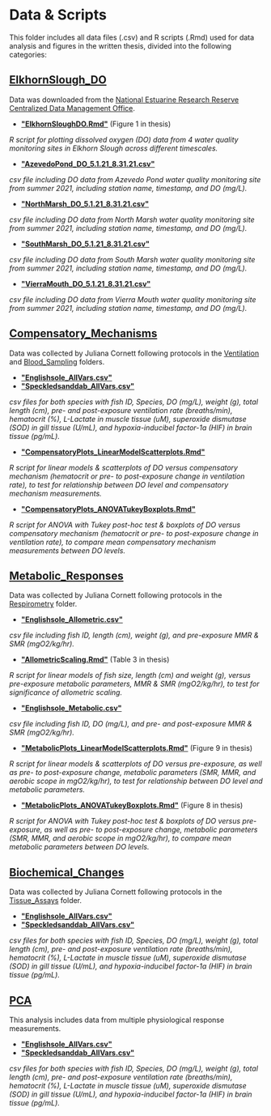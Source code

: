 # Data & Scripts

This folder includes all data files (.csv) and R scripts (.Rmd) used for data analysis and figures in the written thesis, divided into the following categories:

## [ElkhornSlough_DO](ElkhornSlough_DO)

Data was downloaded from the [National Estuarine Research Reserve Centralized Data Management Office](http://cdmo.baruch.sc.edu/dges/).

* [**"ElkhornSloughDO.Rmd"**](ElkhornSlough_DO/ElkhornSloughDO.Rmd) (Figure 1 in thesis)

_R script for plotting dissolved oxygen (DO) data from 4 water quality monitoring sites in Elkhorn Slough across different timescales._

* [**"AzevedoPond_DO_5.1.21_8.31.21.csv"**](ElkhornSlough_DO/AzevedoPond_DO_5.1.21_8.31.21.csv)

_csv file including DO data from Azevedo Pond water quality monitoring site from summer 2021, including station name, timestamp, and DO (mg/L)._

* [**"NorthMarsh_DO_5.1.21_8.31.21.csv"**](ElkhornSlough_DO/NorthMarsh_DO_5.1.21_8.31.21.csv)

_csv file including DO data from North Marsh water quality monitoring site from summer 2021, including station name, timestamp, and DO (mg/L)._

* [**"SouthMarsh_DO_5.1.21_8.31.21.csv"**](ElkhornSlough_DO/SouthMarsh_DO_5.1.21_8.31.21.csv)

_csv file including DO data from South Marsh water quality monitoring site from summer 2021, including station name, timestamp, and DO (mg/L)._

* [**"VierraMouth_DO_5.1.21_8.31.21.csv"**](ElkhornSlough_DO/VierraMouth_DO_5.1.21_8.31.21.csv)

_csv file including DO data from Vierra Mouth water quality monitoring site from summer 2021, including station name, timestamp, and DO (mg/L)._

## [Compensatory_Mechanisms](Compensatory_Mechanisms)

Data was collected by Juliana Cornett following protocols in the [Ventilation](/Protocols/Ventilation) and [Blood_Sampling](/Protocols/Blood_Sampling) folders. 

* [**"Englishsole_AllVars.csv"**](Compensatory_Mechanisms/Englishsole_AllVars.csv)
* [**"Speckledsanddab_AllVars.csv"**](Compensatory_Mechanisms/Speckledsanddab_AllVars.csv)

_csv files for both species with fish ID, Species, DO (mg/L), weight (g), total length (cm), pre- and post-exposure ventilation rate (breaths/min), hematocrit (%), L-Lactate in muscle tissue (uM), superoxide dismutase (SOD) in gill tissue (U/mL), and hypoxia-inducibel factor-1a (HIF) in brain tissue (pg/mL)._

* [**"CompensatoryPlots_LinearModelScatterplots.Rmd"**](Compensatory_Mechanisms/CompensatoryPlots_LinearModelScatterplots.Rmd)

_R script for linear models & scatterplots of DO versus compensatory mechanism (hematocrit or pre- to post-exposure change in ventilation rate), to test for relationship between DO level and compensatory mechanism measurements._

* [**"CompensatoryPlots_ANOVATukeyBoxplots.Rmd"**](Compensatory_Mechanisms/CompensatoryPlots_ANOVATukeyBoxplots.Rmd)

_R script for ANOVA with Tukey post-hoc test & boxplots of DO versus compensatory mechanism (hematocrit or pre- to post-exposure change in ventilation rate), to compare mean compensatory mechanism measurements between DO levels._

## [Metabolic_Responses](Metabolic_Responses)

Data was collected by Juliana Cornett following protocols in the [Respirometry](/Protocols/Respirometry) folder. 

* [**"Englishsole_Allometric.csv"**](Metabolic_Responses/Englishsole_Allometric.csv)

_csv file including fish ID, length (cm), weight (g), and pre-exposure MMR & SMR (mgO2/kg/hr)._

* [**"AllometricScaling.Rmd"**](Metabolic_Responses/AllometricScaling.Rmd) (Table 3 in thesis)

_R script for linear models of fish size, length (cm) and weight (g), versus pre-exposure metabolic parameters, MMR & SMR (mgO2/kg/hr), to test for significance of allometric scaling._

* [**"Englishsole_Metabolic.csv"**](Metabolic_Responses/Englishsole_Metabolic.csv)

_csv file including fish ID, DO (mg/L), and pre- and post-exposure MMR & SMR (mgO2/kg/hr)._

* [**"MetabolicPlots_LinearModelScatterplots.Rmd"**](Metabolic_Responses/MetabolicPlots_LinearModelScatterplots.Rmd) (Figure 9 in thesis)

_R script for linear models & scatterplots of DO versus pre-exposure, as well as pre- to post-exposure change, metabolic parameters (SMR, MMR, and aerobic scope in mgO2/kg/hr), to test for relationship between DO level and metabolic parameters._

* [**"MetabolicPlots_ANOVATukeyBoxplots.Rmd"**](Metabolic_Responses/MetabolicPlots_ANOVATukeyBoxplots.Rmd) (Figure 8 in thesis)

_R script for ANOVA with Tukey post-hoc test & boxplots of DO versus pre-exposure, as well as pre- to post-exposure change, metabolic parameters (SMR, MMR, and aerobic scope in mgO2/kg/hr), to compare mean metabolic parameters between DO levels._

## [Biochemical_Changes](Biochemical_Changes)

Data was collected by Juliana Cornett following protocols in the [Tissue_Assays](/Protocols/Tissue_Assays) folder. 

* [**"Englishsole_AllVars.csv"**](Biochemical_Changes/Englishsole_AllVars.csv)
* [**"Speckledsanddab_AllVars.csv"**](Biochemical_Changes/Speckledsanddab_AllVars.csv)

_csv files for both species with fish ID, Species, DO (mg/L), weight (g), total length (cm), pre- and post-exposure ventilation rate (breaths/min), hematocrit (%), L-Lactate in muscle tissue (uM), superoxide dismutase (SOD) in gill tissue (U/mL), and hypoxia-inducibel factor-1a (HIF) in brain tissue (pg/mL)._

## [PCA](PCA)

This analysis includes data from multiple physiological response measurements. 

* [**"Englishsole_AllVars.csv"**](PCA/Englishsole_AllVars.csv)
* [**"Speckledsanddab_AllVars.csv"**](PCA/Speckledsanddab_AllVars.csv)

_csv files for both species with fish ID, Species, DO (mg/L), weight (g), total length (cm), pre- and post-exposure ventilation rate (breaths/min), hematocrit (%), L-Lactate in muscle tissue (uM), superoxide dismutase (SOD) in gill tissue (U/mL), and hypoxia-inducibel factor-1a (HIF) in brain tissue (pg/mL)._




